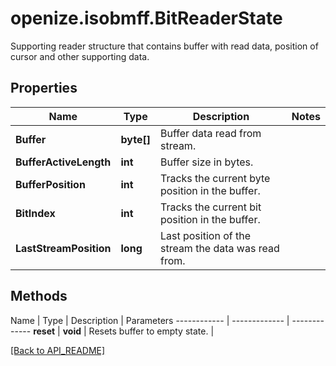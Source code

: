 # openize.isobmff.BitReaderState

Supporting reader structure that contains buffer with read data, position of cursor and other supporting data.

## Properties

Name | Type | Description | Notes
------------ | ------------- | ------------- | -------------
**Buffer** | **byte[]** | Buffer data read from stream. | 
**BufferActiveLength** | **int** | Buffer size in bytes. | 
**BufferPosition** | **int** | Tracks the current byte position in the buffer. | 
**BitIndex** | **int** | Tracks the current bit position in the buffer. | 
**LastStreamPosition** | **long** | Last position of the stream the data was read from. | 

## Methods

Name | Type | Description | Parameters
------------ | ------------- | -------------
**reset** | **void** | Resets buffer to empty state. | 

[[Back to API_README]](API_README.md)